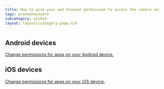 ```yaml
---
title: How to give your web browser permission to access the camera and microphone
tags: provewhoyouare
subcategory: withid
layout: layouts/category-page.njk
---
```

## Android devices

[Change permissions for apps on your Android device.](https://support.google.com/android/answer/9431959?hl=en-GB "Change permissions for apps on your Android device.")

## iOS devices

[Change permissions for apps on your iOS device.](https://support.apple.com/en-gb/HT203033 "Change permissions for apps on your iOS device.")